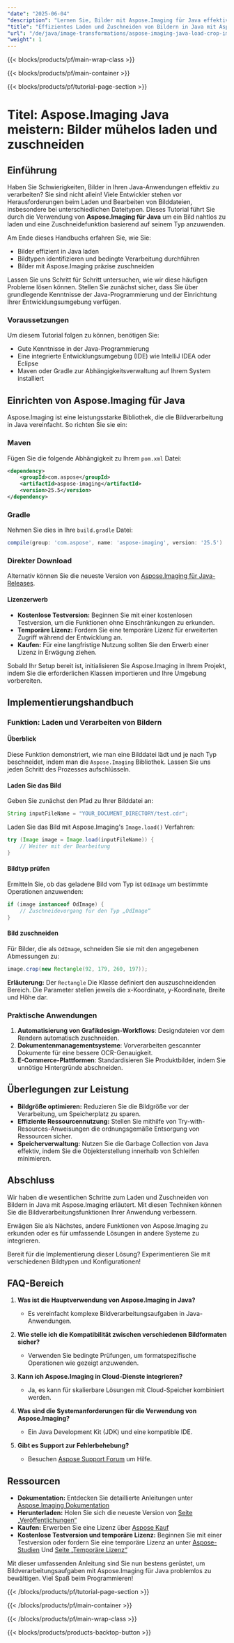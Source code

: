 ```yaml
---
"date": "2025-06-04"
"description": "Lernen Sie, Bilder mit Aspose.Imaging für Java effektiv zu laden und zuzuschneiden. Verbessern Sie noch heute die Bildverarbeitungsfunktionen Ihrer App."
"title": "Effizientes Laden und Zuschneiden von Bildern in Java mit Aspose.Imaging"
"url": "/de/java/image-transformations/aspose-imaging-java-load-crop-images/"
"weight": 1
---
```


{{< blocks/products/pf/main-wrap-class >}}

{{< blocks/products/pf/main-container >}}

{{< blocks/products/pf/tutorial-page-section >}}
# Titel: Aspose.Imaging Java meistern: Bilder mühelos laden und zuschneiden

## Einführung

Haben Sie Schwierigkeiten, Bilder in Ihren Java-Anwendungen effektiv zu verarbeiten? Sie sind nicht allein! Viele Entwickler stehen vor Herausforderungen beim Laden und Bearbeiten von Bilddateien, insbesondere bei unterschiedlichen Dateitypen. Dieses Tutorial führt Sie durch die Verwendung von **Aspose.Imaging für Java** um ein Bild nahtlos zu laden und eine Zuschneidefunktion basierend auf seinem Typ anzuwenden.

Am Ende dieses Handbuchs erfahren Sie, wie Sie:

- Bilder effizient in Java laden
- Bildtypen identifizieren und bedingte Verarbeitung durchführen
- Bilder mit Aspose.Imaging präzise zuschneiden

Lassen Sie uns Schritt für Schritt untersuchen, wie wir diese häufigen Probleme lösen können. Stellen Sie zunächst sicher, dass Sie über grundlegende Kenntnisse der Java-Programmierung und der Einrichtung Ihrer Entwicklungsumgebung verfügen.

### Voraussetzungen

Um diesem Tutorial folgen zu können, benötigen Sie:

- Gute Kenntnisse in der Java-Programmierung
- Eine integrierte Entwicklungsumgebung (IDE) wie IntelliJ IDEA oder Eclipse
- Maven oder Gradle zur Abhängigkeitsverwaltung auf Ihrem System installiert

## Einrichten von Aspose.Imaging für Java

Aspose.Imaging ist eine leistungsstarke Bibliothek, die die Bildverarbeitung in Java vereinfacht. So richten Sie sie ein:

### Maven

Fügen Sie die folgende Abhängigkeit zu Ihrem `pom.xml` Datei:

```xml
<dependency>
    <groupId>com.aspose</groupId>
    <artifactId>aspose-imaging</artifactId>
    <version>25.5</version>
</dependency>
```

### Gradle

Nehmen Sie dies in Ihre `build.gradle` Datei:

```gradle
compile(group: 'com.aspose', name: 'aspose-imaging', version: '25.5')
```

### Direkter Download

Alternativ können Sie die neueste Version von [Aspose.Imaging für Java-Releases](https://releases.aspose.com/imaging/java/).

#### Lizenzerwerb

- **Kostenlose Testversion:** Beginnen Sie mit einer kostenlosen Testversion, um die Funktionen ohne Einschränkungen zu erkunden.
- **Temporäre Lizenz:** Fordern Sie eine temporäre Lizenz für erweiterten Zugriff während der Entwicklung an.
- **Kaufen:** Für eine langfristige Nutzung sollten Sie den Erwerb einer Lizenz in Erwägung ziehen.

Sobald Ihr Setup bereit ist, initialisieren Sie Aspose.Imaging in Ihrem Projekt, indem Sie die erforderlichen Klassen importieren und Ihre Umgebung vorbereiten.

## Implementierungshandbuch

### Funktion: Laden und Verarbeiten von Bildern

#### Überblick

Diese Funktion demonstriert, wie man eine Bilddatei lädt und je nach Typ beschneidet, indem man die `Aspose.Imaging` Bibliothek. Lassen Sie uns jeden Schritt des Prozesses aufschlüsseln.

#### Laden Sie das Bild

Geben Sie zunächst den Pfad zu Ihrer Bilddatei an:

```java
String inputFileName = "YOUR_DOCUMENT_DIRECTORY/test.cdr";
```

Laden Sie das Bild mit Aspose.Imaging's `Image.load()` Verfahren:

```java
try (Image image = Image.load(inputFileName)) {
    // Weiter mit der Bearbeitung
}
```

#### Bildtyp prüfen

Ermitteln Sie, ob das geladene Bild vom Typ ist `OdImage` um bestimmte Operationen anzuwenden:

```java
if (image instanceof OdImage) {
    // Zuschneidevorgang für den Typ „OdImage“
}
```

#### Bild zuschneiden

Für Bilder, die als `OdImage`, schneiden Sie sie mit den angegebenen Abmessungen zu:

```java
image.crop(new Rectangle(92, 179, 260, 197));
```

**Erläuterung:** Der `Rectangle` Die Klasse definiert den auszuschneidenden Bereich. Die Parameter stellen jeweils die x-Koordinate, y-Koordinate, Breite und Höhe dar.

### Praktische Anwendungen

1. **Automatisierung von Grafikdesign-Workflows**: Designdateien vor dem Rendern automatisch zuschneiden.
2. **Dokumentenmanagementsysteme**: Vorverarbeiten gescannter Dokumente für eine bessere OCR-Genauigkeit.
3. **E-Commerce-Plattformen**: Standardisieren Sie Produktbilder, indem Sie unnötige Hintergründe abschneiden.

## Überlegungen zur Leistung

- **Bildgröße optimieren:** Reduzieren Sie die Bildgröße vor der Verarbeitung, um Speicherplatz zu sparen.
- **Effiziente Ressourcennutzung:** Stellen Sie mithilfe von Try-with-Resources-Anweisungen die ordnungsgemäße Entsorgung von Ressourcen sicher.
- **Speicherverwaltung:** Nutzen Sie die Garbage Collection von Java effektiv, indem Sie die Objekterstellung innerhalb von Schleifen minimieren.

## Abschluss

Wir haben die wesentlichen Schritte zum Laden und Zuschneiden von Bildern in Java mit Aspose.Imaging erläutert. Mit diesen Techniken können Sie die Bildverarbeitungsfunktionen Ihrer Anwendung verbessern.

Erwägen Sie als Nächstes, andere Funktionen von Aspose.Imaging zu erkunden oder es für umfassende Lösungen in andere Systeme zu integrieren.

Bereit für die Implementierung dieser Lösung? Experimentieren Sie mit verschiedenen Bildtypen und Konfigurationen!

## FAQ-Bereich

1. **Was ist die Hauptverwendung von Aspose.Imaging in Java?**
   - Es vereinfacht komplexe Bildverarbeitungsaufgaben in Java-Anwendungen.

2. **Wie stelle ich die Kompatibilität zwischen verschiedenen Bildformaten sicher?**
   - Verwenden Sie bedingte Prüfungen, um formatspezifische Operationen wie gezeigt anzuwenden.

3. **Kann ich Aspose.Imaging in Cloud-Dienste integrieren?**
   - Ja, es kann für skalierbare Lösungen mit Cloud-Speicher kombiniert werden.

4. **Was sind die Systemanforderungen für die Verwendung von Aspose.Imaging?**
   - Ein Java Development Kit (JDK) und eine kompatible IDE.

5. **Gibt es Support zur Fehlerbehebung?**
   - Besuchen [Aspose Support Forum](https://forum.aspose.com/c/imaging/10) um Hilfe.

## Ressourcen

- **Dokumentation:** Entdecken Sie detaillierte Anleitungen unter [Aspose.Imaging Dokumentation](https://reference.aspose.com/imaging/java/)
- **Herunterladen:** Holen Sie sich die neueste Version von [Seite „Veröffentlichungen“](https://releases.aspose.com/imaging/java/)
- **Kaufen:** Erwerben Sie eine Lizenz über [Aspose Kauf](https://purchase.aspose.com/buy)
- **Kostenlose Testversion und temporäre Lizenz:** Beginnen Sie mit einer Testversion oder fordern Sie eine temporäre Lizenz an unter [Aspose-Studien](https://releases.aspose.com/imaging/java/) Und [Seite „Temporäre Lizenz“](https://purchase.aspose.com/temporary-license/)

Mit dieser umfassenden Anleitung sind Sie nun bestens gerüstet, um Bildverarbeitungsaufgaben mit Aspose.Imaging für Java problemlos zu bewältigen. Viel Spaß beim Programmieren!

{{< /blocks/products/pf/tutorial-page-section >}}

{{< /blocks/products/pf/main-container >}}

{{< /blocks/products/pf/main-wrap-class >}}

{{< blocks/products/products-backtop-button >}}